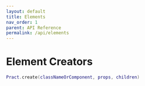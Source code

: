 ```yaml
---
layout: default
title: Elements
nav_order: 1
parent: API Reference
permalink: /api/elements
---
```


# Element Creators

```lua
Pract.create(classNameOrComponent, props, children)
```